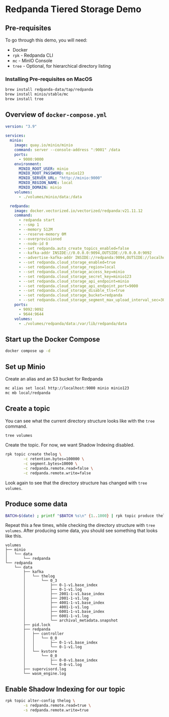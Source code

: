 
# Redpanda Tiered Storage Demo

## Pre-requisites

To go through this demo, you will need:

* Docker
* `rpk` - Redpanda CLI
* `mc` - MinIO Console
* `tree` - Optional, for hierarchical directory listing

### Installing Pre-requisites on MacOS

```bash
brew install redpanda-data/tap/redpanda
brew install minio/stable/mc
brew install tree
```
 
## Overview of `docker-compose.yml`

```yaml
version: "3.9"
   
services:
  minio:
    image: quay.io/minio/minio
    command: server --console-address ":9001" /data
    ports:
      - 9000:9000
    environment:
      MINIO_ROOT_USER: minio
      MINIO_ROOT_PASSWORD: minio123
      MINIO_SERVER_URL: "http://minio:9000"
      MINIO_REGION_NAME: local
      MINIO_DOMAIN: minio
    volumes:
      - ./volumes/minio/data:/data

  redpanda:
    image: docker.vectorized.io/vectorized/redpanda:v21.11.12
    command:
      - redpanda start
      - --smp 1
      - --memory 512M
      - --reserve-memory 0M
      - --overprovisioned
      - --node-id 0
      - --set redpanda.auto_create_topics_enabled=false
      - --kafka-addr INSIDE://0.0.0.0:9094,OUTSIDE://0.0.0.0:9092
      - --advertise-kafka-addr INSIDE://redpanda:9094,OUTSIDE://localhost:9092
      - --set redpanda.cloud_storage_enabled=true
      - --set redpanda.cloud_storage_region=local
      - --set redpanda.cloud_storage_access_key=minio
      - --set redpanda.cloud_storage_secret_key=minio123
      - --set redpanda.cloud_storage_api_endpoint=minio
      - --set redpanda.cloud_storage_api_endpoint_port=9000
      - --set redpanda.cloud_storage_disable_tls=true
      - --set redpanda.cloud_storage_bucket=redpanda
      - --set redpanda.cloud_storage_segment_max_upload_interval_sec=30
    ports:
      - 9092:9092
      - 9644:9644
    volumes:
      - ./volumes/redpanda/data:/var/lib/redpanda/data
```

## Start up the Docker Compose

```bash
docker compose up -d
```

## Set up Minio 

Create an alias and an S3 bucket for Redpanda

```bash
mc alias set local http://localhost:9000 minio minio123
mc mb local/redpanda
```

## Create a topic 

You can see what the current directory structure looks like with the `tree` command.

```bash
tree volumes
```
Create the topic. For now, we want Shadow Indexing disabled.

```bash
rpk topic create thelog \
        -c retention.bytes=100000 \
        -c segment.bytes=10000 \
        -c redpanda.remote.read=false \
        -c redpanda.remote.write=false
```

Look again to see that the directory structure has changed with `tree volumes`.

## Produce some data

```bash
BATCH=$(date) ; printf "$BATCH %s\n" {1..1000} | rpk topic produce thelog
```

Repeat this a few times, while checking the directory structure with `tree volumes`.
After producing some data, you should see something that looks like this.

```
volumes
├── minio
│   └── data
│       └── redpanda
└── redpanda
    └── data
        ├── kafka
        │   └── thelog
        │       └── 0_3
        │           ├── 0-1-v1.base_index
        │           ├── 0-1-v1.log
        │           ├── 2001-1-v1.base_index
        │           ├── 2001-1-v1.log
        │           ├── 4001-1-v1.base_index
        │           ├── 4001-1-v1.log
        │           ├── 6001-1-v1.base_index
        │           ├── 6001-1-v1.log
        │           └── archival_metadata.snapshot
        ├── pid.lock
        ├── redpanda
        │   ├── controller
        │   │   └── 0_0
        │   │       ├── 0-1-v1.base_index
        │   │       └── 0-1-v1.log
        │   └── kvstore
        │       └── 0_0
        │           ├── 0-0-v1.base_index
        │           └── 0-0-v1.log
        ├── supervisord.log
        └── wasm_engine.log
```

## Enable Shadow Indexing for our topic

```bash
rpk topic alter-config thelog \
        -s redpanda.remote.read=true \
        -s redpanda.remote.write=true
```

